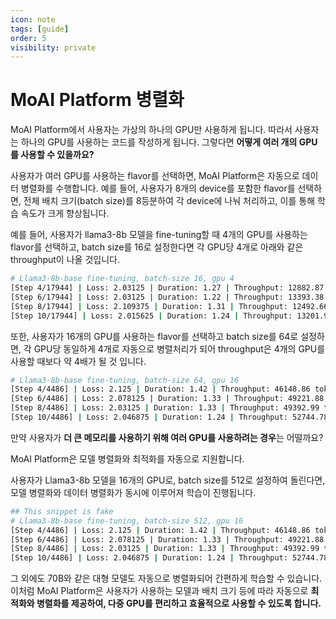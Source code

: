 ```yaml
---
icon: note
tags: [guide]
order: 5
visibility: private
---
```


# MoAI Platform 병렬화

MoAI Platform에서 사용자는 가상의 하나의 GPU만 사용하게 됩니다. 따라서 사용자는 하나의 GPU를 사용하는 코드를 작성하게 됩니다. 그렇다면 **어떻게 여러 개의 GPU를 사용할 수 있을까요?**

사용자가 여러 GPU를 사용하는 flavor를 선택하면, MoAI Platform은 자동으로 데이터 병렬화를 수행합니다. 예를 들어, 사용자가 8개의 device를 포함한 flavor를 선택하면, 전체 배치 크기(batch size)를 8등분하여 각 device에 나눠 처리하고, 이를 통해 학습 속도가 크게 향상됩니다.

예를 들어, 사용자가 llama3-8b 모델을 fine-tuning할 때 4개의 GPU를 사용하는 flavor를 선택하고, batch size를 16로 설정한다면 각 GPU당 4개로 아래와 같은 throughput이 나올 것입니다.

```bash
# Llama3-8b-base fine-tuning, batch-size 16, gpu 4
[Step 4/17944] | Loss: 2.03125 | Duration: 1.27 | Throughput: 12882.87 tokens/sec
[Step 6/17944] | Loss: 2.03125 | Duration: 1.22 | Throughput: 13393.38 tokens/sec
[Step 8/17944] | Loss: 2.109375 | Duration: 1.31 | Throughput: 12492.66 tokens/sec
[Step 10/17944] | Loss: 2.015625 | Duration: 1.24 | Throughput: 13201.98 tokens/sec
```

또한, 사용자가 16개의 GPU를 사용하는 flavor를 선택하고 batch size를 64로 설정하면, 각 GPU당 동일하게 4개로 자동으로 병렬처리가 되어 throughput은 4개의 GPU를 사용할 때보다 약 4배가 될 것 입니다.

```bash
# Llama3-8b-base fine-tuning, batch-size 64, gpu 16
[Step 4/4486] | Loss: 2.125 | Duration: 1.42 | Throughput: 46148.86 tokens/sec
[Step 6/4486] | Loss: 2.078125 | Duration: 1.33 | Throughput: 49221.88 tokens/sec
[Step 8/4486] | Loss: 2.03125 | Duration: 1.33 | Throughput: 49392.99 tokens/sec
[Step 10/4486] | Loss: 2.046875 | Duration: 1.24 | Throughput: 52744.78 tokens/sec
```

만약 사용자가 **더 큰 메모리를 사용하기 위해 여러 GPU를 사용하려는 경우**는 어떨까요?

MoAI Platform은 모델 병렬화와 최적화를 자동으로 지원합니다.

사용자가 Llama3-8b 모델을  16개의 GPU로, batch size를 512로 설정하여 돌린다면, 모델 병렬화와 데이터 병렬화가 동시에 이루어져 학습이 진행됩니다.

```bash
## This snippet is fake
# Llama3-8b-base fine-tuning, batch-size 512, gpu 16
[Step 4/4486] | Loss: 2.125 | Duration: 1.42 | Throughput: 46148.86 tokens/sec
[Step 6/4486] | Loss: 2.078125 | Duration: 1.33 | Throughput: 49221.88 tokens/sec
[Step 8/4486] | Loss: 2.03125 | Duration: 1.33 | Throughput: 49392.99 tokens/sec
[Step 10/4486] | Loss: 2.046875 | Duration: 1.24 | Throughput: 52744.78 tokens/sec
```

그 외에도  70B와 같은 대형 모델도 자동으로 병렬화되어 간편하게 학습할 수 있습니다. 이처럼 MoAI Platform은 사용자가 사용하는 모델과 배치 크기 등에 따라 자동으로 **최적화와 병렬화를 제공하여, 다중 GPU를 편리하고 효율적으로 사용할 수 있도록 합니다.**